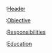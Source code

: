 :[Header](./partials/header.md)

:[Objective](./partials/objective.md)

:[Responsibilities](./partials/responsibilities.md)

:[Education](./partials/education.md)